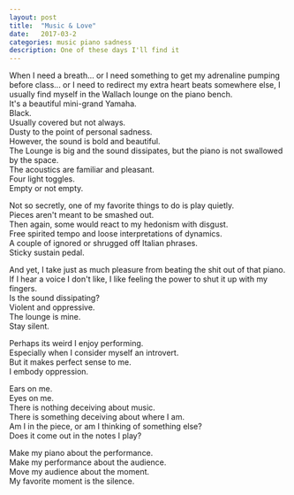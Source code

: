 ```yaml
---
layout: post
title:  "Music & Love"
date:   2017-03-2
categories: music piano sadness
description: One of these days I'll find it
---
```


When I need a breath... or I need something to get my adrenaline pumping before class... or I need to redirect my extra heart beats somewhere else, I usually find myself in the Wallach lounge on the piano bench.  
It's a beautiful mini-grand Yamaha.  
Black.  
Usually covered but not always.  
Dusty to the point of personal sadness.  
However, the sound is bold and beautiful.  
The Lounge is big and the sound dissipates, but the piano is not swallowed by the space.  
The acoustics are familiar and pleasant.  
Four light toggles.  
Empty or not empty.  

Not so secretly, one of my favorite things to do is play quietly.  
Pieces aren't meant to be smashed out.  
Then again, some would react to my hedonism with disgust.  
Free spirited tempo and loose interpretations of dynamics.  
A couple of ignored or shrugged off Italian phrases.  
Sticky sustain pedal.  

And yet, I take just as much pleasure from beating the shit out of that piano.  
If I hear a voice I don't like, I like feeling the power to shut it up with my fingers.  
Is the sound dissipating?  
Violent and oppressive.  
The lounge is mine.  
Stay silent.  

Perhaps its weird I enjoy performing.  
Especially when I consider myself an introvert.  
But it makes perfect sense to me.  
I embody oppression.  

Ears on me.  
Eyes on me.  
There is nothing deceiving about music.  
There is something deceiving about where I am.  
Am I in the piece, or am I thinking of something else?  
Does it come out in the notes I play?  

Make my piano about the performance.  
Make my performance about the audience.  
Move my audience about the moment.  
My favorite moment is the silence.  